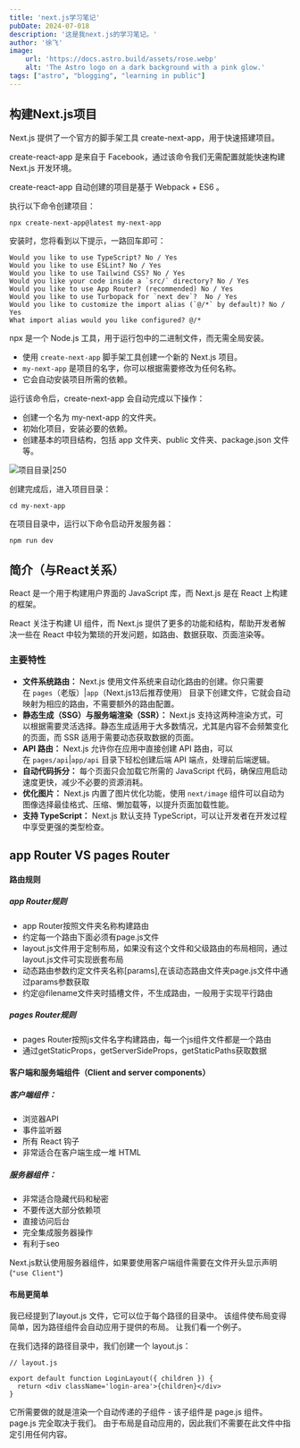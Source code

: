 ```yaml
---
title: 'next.js学习笔记'
pubDate: 2024-07-018
description: '这是我next.js的学习笔记。'
author: '徐飞'
image:
    url: 'https://docs.astro.build/assets/rose.webp'
    alt: 'The Astro logo on a dark background with a pink glow.'
tags: ["astro", "blogging", "learning in public"]
---
```


## 构建Next.js项目
Next.js 提供了一个官方的脚手架工具 create-next-app，用于快速搭建项目。

create-react-app 是来自于 Facebook，通过该命令我们无需配置就能快速构建 Next.js 开发环境。

create-react-app 自动创建的项目是基于 Webpack + ES6 。

执行以下命令创建项目：

```
npx create-next-app@latest my-next-app
```

安装时，您将看到以下提示，一路回车即可：
```
Would you like to use TypeScript? No / Yes
Would you like to use ESLint? No / Yes
Would you like to use Tailwind CSS? No / Yes
Would you like your code inside a `src/` directory? No / Yes
Would you like to use App Router? (recommended) No / Yes
Would you like to use Turbopack for `next dev`?  No / Yes
Would you like to customize the import alias (`@/*` by default)? No / Yes
What import alias would you like configured? @/*
```


npx 是一个 Node.js 工具，用于运行包中的二进制文件，而无需全局安装。

- 使用 `create-next-app` 脚手架工具创建一个新的 Next.js 项目。
- `my-next-app` 是项目的名字，你可以根据需要修改为任何名称。
- 它会自动安装项目所需的依赖。

运行该命令后，create-next-app 会自动完成以下操作：

- 创建一个名为 my-next-app 的文件夹。
- 初始化项目，安装必要的依赖。
- 创建基本的项目结构，包括 app 文件夹、public 文件夹、package.json 文件等。

![项目目录|250](https://www.runoob.com/wp-content/uploads/2025/02/646a5876-b3cd-4c98-bd34-936f2dd6cb49.png)

创建完成后，进入项目目录：
```
cd my-next-app
```


在项目目录中，运行以下命令启动开发服务器：
```
npm run dev
```

## 简介（与React关系）
React 是一个用于构建用户界面的 JavaScript 库，而 Next.js 是在 React 上构建的框架。

React 关注于构建 UI 组件，而 Next.js 提供了更多的功能和结构，帮助开发者解决一些在 React 中较为繁琐的开发问题，如路由、数据获取、页面渲染等。

### 主要特性
- **文件系统路由：** Next.js 使用文件系统来自动化路由的创建。你只需要在 `pages`（老版）|`app`（Next.js13后推荐使用） 目录下创建文件，它就会自动映射为相应的路由，不需要额外的路由配置。
- **静态生成（SSG）与服务端渲染（SSR）：** Next.js 支持这两种渲染方式，可以根据需要灵活选择。静态生成适用于大多数情况，尤其是内容不会频繁变化的页面，而 SSR 适用于需要动态获取数据的页面。
- **API 路由：** Next.js 允许你在应用中直接创建 API 路由，可以在 `pages/api`|`app/api` 目录下轻松创建后端 API 端点，处理前后端逻辑。
- **自动代码拆分：** 每个页面只会加载它所需的 JavaScript 代码，确保应用启动速度更快，减少不必要的资源消耗。
- **优化图片：** Next.js 内置了图片优化功能，使用 `next/image` 组件可以自动为图像选择最佳格式、压缩、懒加载等，以提升页面加载性能。
- **支持 TypeScript：** Next.js 默认支持 TypeScript，可以让开发者在开发过程中享受更强的类型检查。

## app Router VS pages Router
#### 路由规则
##### app Router规则
- app Router按照文件夹名称构建路由
- 约定每一个路由下面必须有page.js文件
- layout.js文件用于定制布局，如果没有这个文件和父级路由的布局相同，通过layout.js文件可实现嵌套布局
- 动态路由参数约定文件夹名称[params],在该动态路由文件夹page.js文件中通过params参数获取
- 约定@filename文件夹时插槽文件，不生成路由，一般用于实现平行路由 
##### pages Router规则
- pages Router按照js文件名字构建路由，每一个js组件文件都是一个路由
- 通过getStaticProps，getServerSideProps，getStaticPaths获取数据

#### 客户端和服务端组件（Client and server components）
##### 客户端组件：

- 浏览器API
- 事件监听器
- 所有 React 钩子
- 非常适合在客户端生成一堆 HTML

##### 服务器组件：

- 非常适合隐藏代码和秘密
- 不要传送大部分依赖项
- 直接访问后台
- 完全集成服务器操作
- 有利于seo

Next.js默认使用服务器组件，如果要使用客户端组件需要在文件开头显示声明(`"use Client"`)

#### 布局更简单
我已经提到了layout.js 文件，它可以位于每个路径的目录中。 该组件使布局变得简单，因为路径组件会自动应用于提供的布局。 让我们看一个例子。

在我们选择的路径目录中，我们创建一个 layout.js：

```tsx
// layout.js

export default function LoginLayout({ children }) {
  return <div className='login-area'>{children}</div>
}
```

它所需要做的就是渲染一个自动传递的子组件 - 该子组件是 page.js 组件。  
page.js 完全取决于我们。 由于布局是自动应用的，因此我们不需要在此文件中指定引用任何内容。